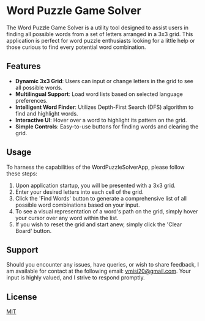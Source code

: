 # Word Puzzle Game Solver

The Word Puzzle Game Solver is a utility tool designed to assist users in finding all possible words from a set of letters arranged in a 3x3 grid. This application is perfect for word puzzle enthusiasts looking for a little help or those curious to find every potential word combination.

## Features

- **Dynamic 3x3 Grid**: Users can input or change letters in the grid to see all possible words.
- **Multilingual Support**: Load word lists based on selected language preferences.
- **Intelligent Word Finder**: Utilizes Depth-First Search (DFS) algorithm to find and highlight words.
- **Interactive UI**: Hover over a word to highlight its pattern on the grid.
- **Simple Controls**: Easy-to-use buttons for finding words and clearing the grid.

## Usage

To harness the capabilities of the WordPuzzleSolverApp, please follow these steps:

1. Upon application startup, you will be presented with a 3x3 grid.
2. Enter your desired letters into each cell of the grid.
3. Click the 'Find Words' button to generate a comprehensive list of all possible word combinations based on your input.
4. To see a visual representation of a word's path on the grid, simply hover your cursor over any word within the list.
5. If you wish to reset the grid and start anew, simply click the 'Clear Board' button.

## Support

Should you encounter any issues, have queries, or wish to share feedback, I am available for contact at the following email: [vmisi20@gmail.com](mailto:vmisi20@gmail.com). Your input is highly valued, and I strive to respond promptly.


## License
[MIT](https://choosealicense.com/licenses/mit/)
